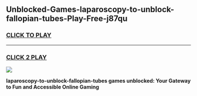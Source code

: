 
## Unblocked-Games-laparoscopy-to-unblock-fallopian-tubes-Play-Free-j87qu
<h3>
<a href="https://premium76.site?title=laparoscopy-to-unblock-fallopian-tubes&ref=23A">CLICK TO PLAY</a></h3>
<hr>

<h3>
<a href="https://premium76.site?title=laparoscopy-to-unblock-fallopian-tubes&ref=23A">CLICK 2 PLAY</a>
  
</h3>

<a href="https://premium76.site?title=laparoscopy-to-unblock-fallopian-tubes&ref=23A"><img src="https://clearcache.store/games.png"></a>


**laparoscopy-to-unblock-fallopian-tubes games unblocked: Your Gateway to Fun and Accessible Online Gaming**
